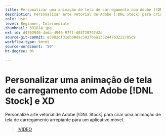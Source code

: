 ```yaml
---
title: Personalizar uma animação de tela de carregamento com Adobe [!DNL Stock] e XD
description: Personalizar arte vetorial de Adobe [!DNL Stock] para criar uma animação de tela de carregamento de resfriamento para um aplicativo móvel
role: User
level: Beginner, Intermediate
thumbnail: 331814.jpg
exl-id: d4763946-dada-4946-977f-d0372874742a
source-git-commit: e3982cf31ebb0dac5927baa1352447b3222785c9
workflow-type: tm+mt
source-wordcount: '50'
ht-degree: 0%

---
```


# Personalizar uma animação de tela de carregamento com Adobe [!DNL Stock] e XD

Personalize arte vetorial de Adobe [!DNL Stock] para criar uma animação de tela de carregamento arrepiante para um aplicativo móvel.

>[!VIDEO](https://video.tv.adobe.com/v/331814?hidetitle=true)
